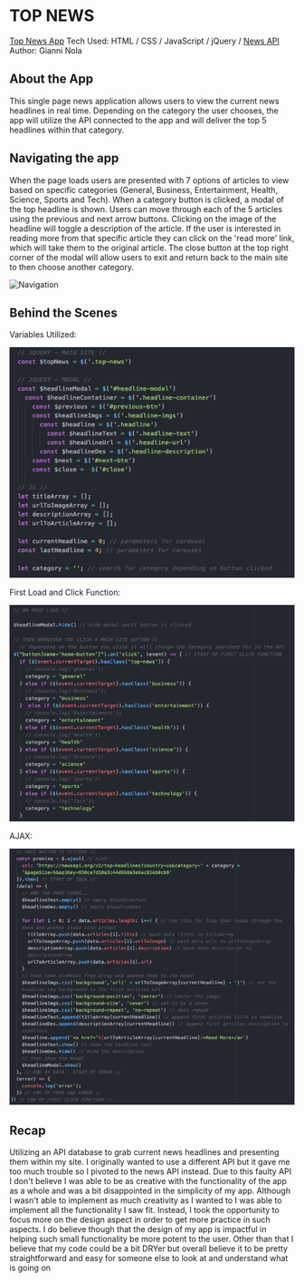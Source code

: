 # TOP NEWS
[Top News App](https://gnola.github.io/news_app/)
Tech Used: HTML / CSS / JavaScript / jQuery / [News API](https://newsapi.org/)
Author: Gianni Nola

## About the App
This single page news application allows users to view the current news headlines in real time. Depending on the category the user chooses, the app will utilize the API connected to the app and will deliver the top 5 headlines within that category.

## Navigating the app
When the page loads users are presented with 7 options of articles to view based on specific categories (General, Business, Entertainment, Health, Science, Sports and Tech). When a category button is clicked, a modal of the top headline is shown. Users can move through each of the 5 articles using the previous and next arrow buttons. Clicking on the image of the headline will toggle a description of the article. If the user is interested in reading more from that specific article they can click on the 'read more' link, which will take them to the original article. The close button at the top right corner of the modal will allow users to exit and return back to the main site to then choose another category.

![Navigation](imgs/Navigation.gif "Navigation")

## Behind the Scenes
Variables Utilized:

![alt text](https://github.com/Gnola/Gnola.github.io/blob/master/news_app/imgs/Variables.png "Variables Utilized")


First Load and Click Function:

![alt text](https://github.com/Gnola/Gnola.github.io/blob/master/news_app/imgs/Load_and_click_functions.png "Load and Click Functions")


AJAX:

![alt text](https://github.com/Gnola/Gnola.github.io/blob/master/news_app/imgs/AJAX.png "AJAX")

## Recap
Utilizing an API database to grab current news headlines and presenting them within my site. I originally wanted to use a different API but it gave me too much trouble so I pivoted to the news API instead. Due to this faulty API I don't believe I was able to be as creative with the functionality of the app as a whole and was a bit disappointed in the simplicity of my app. Although I wasn't able to implement as much creativity as I wanted to I was able to implement all the functionality I saw fit. Instead, I took the opportunity to focus more on the design aspect in order to get more practice in such aspects. I do believe though that the design of my app is impactful in helping such small functionality be more potent to the user. Other than that I believe that my code could be a bit DRYer but overall believe it to be pretty straightforward and easy for someone else to look at and understand what is going on
